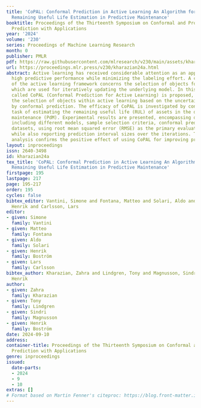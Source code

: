 ```yaml
---
title: 'CoPAL: Conformal Prediction in Active Learning An Algorithm for Enhancing
  Remaining Useful Life Estimation in Predictive Maintenance'
booktitle: Proceedings of the Thirteenth Symposium on Conformal and Probabilistic
  Prediction with Applications
year: '2024'
volume: '230'
series: Proceedings of Machine Learning Research
month: 0
publisher: PMLR
pdf: https://raw.githubusercontent.com/mlresearch/v230/main/assets/kharazian24a/kharazian24a.pdf
url: https://proceedings.mlr.press/v230/kharazian24a.html
abstract: Active learning has received considerable attention as an approach to obtain
  high predictive performance while minimizing the labeling effort. A central component
  of the active learning framework concerns the selection of objects for labeling,
  which are used for iteratively updating the underlying model. In this work, an algorithm
  called CoPAL (Conformal Prediction for Active Learning) is proposed, which makes
  the selection of objects within active learning based on the uncertainty as quantified
  by conformal prediction. The efficacy of CoPAL is investigated by considering the
  task of estimating the remaining useful life (RUL) of assets in the domain of predictive
  maintenance (PdM). Experimental results are presented, encompassing diverse setups,
  including different models, sample selection criteria, conformal predictors, and
  datasets, using root mean squared error (RMSE) as the primary evaluation metric
  while also reporting prediction interval sizes over the iterations. The comprehensive
  analysis confirms the positive effect of using CoPAL for improving predictive performance.
layout: inproceedings
issn: 2640-3498
id: kharazian24a
tex_title: 'CoPAL: Conformal Prediction in Active Learning An Algorithm for Enhancing
  Remaining Useful Life Estimation in Predictive Maintenance'
firstpage: 195
lastpage: 217
page: 195-217
order: 195
cycles: false
bibtex_editor: Vantini, Simone and Fontana, Matteo and Solari, Aldo and Bostr\"{o}m,
  Henrik and Carlsson, Lars
editor:
- given: Simone
  family: Vantini
- given: Matteo
  family: Fontana
- given: Aldo
  family: Solari
- given: Henrik
  family: Boström
- given: Lars
  family: Carlsson
bibtex_author: Kharazian, Zahra and Lindgren, Tony and Magnusson, Sindri and Bostr\"{o}m,
  Henrik
author:
- given: Zahra
  family: Kharazian
- given: Tony
  family: Lindgren
- given: Sindri
  family: Magnusson
- given: Henrik
  family: Boström
date: 2024-09-10
address:
container-title: Proceedings of the Thirteenth Symposium on Conformal and Probabilistic
  Prediction with Applications
genre: inproceedings
issued:
  date-parts:
  - 2024
  - 9
  - 10
extras: []
# Format based on Martin Fenner's citeproc: https://blog.front-matter.io/posts/citeproc-yaml-for-bibliographies/
---
```

